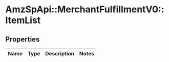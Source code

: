 # AmzSpApi::MerchantFulfillmentV0::ItemList

## Properties
Name | Type | Description | Notes
------------ | ------------- | ------------- | -------------

